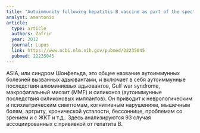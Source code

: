 ```yaml
---
title: "Autoimmunity following hepatitis B vaccine as part of the spectrum of 'Autoimmune (Auto-inflammatory) Syndrome induced by Adjuvants' (ASIA): analysis of 93 cases"
analyst: amantonio
article:
  type: article
  authors: Zafrir
  year: 2012
  journal: Lupus
  link: https://www.ncbi.nlm.nih.gov/pubmed/22235045
  pubmed: 22235045
---
```


ASIA, или синдром Шонфельда, это общее название аутоиммунных болезней вызванных адьювантами, и включает в себя аутоиммунные последствия алюминиевых адьювантов, Gulf war syndrome, макрофагальный миозит (MMF) и силиконоз (аутоиммунные последствия силиконовых имплантов). Он приводит к неврологическим и психиатрическим симптомам, когнитивным нарушениям, мышечным болям, артриту, хронической усталости, бессоннице, проблемам со зрением и с ЖКТ и т.д..
Здесь анализируются 93 случая ассоциированных с прививкой от гепатита В.
